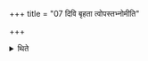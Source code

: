 +++
title = "07 दिवि बृहता त्वोपस्तभ्नोमीति"

+++

<details><summary>थिते</summary>

7. (The formula) divi br̥hatā tvopastabhnomi is to be used in order to support (the fallen shed) in the same for all (the cases).   

[^1]: The formulae given in Sūtras 3-7 are divided in an incorrect manner by Āpastamba 1. The first formula should be rathantare śrayasva pr̥thivyām... 2. The second should be vāmadeve śrayasva antarikṣe... 3. The third should be br̥hati śrayasva divi.... The last should be br̥hatā tvopastabhnomi.   
</details>
